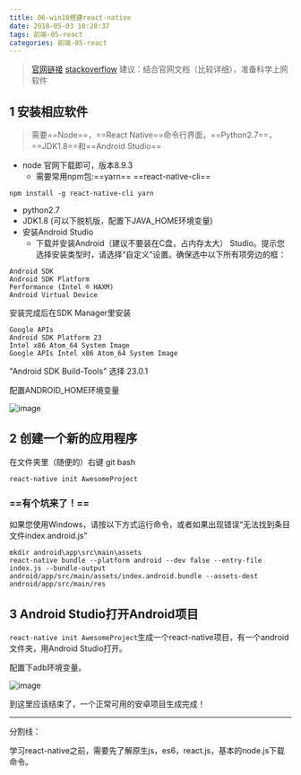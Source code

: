 ```yaml
---
title: 06-win10搭建react-native
date: 2018-05-03 10:28:37
tags: 前端-05-react
categories: 前端-05-react
---
```

> [官网链接](http://facebook.github.io/react-native/docs/getting-started.html) [stackoverflow](https://stackoverflow.com/questions/44446523/unable-to-load-script-from-assets-index-android-bundle-on-windows)
建议：结合官网文档（比较详细），准备科学上网软件


## 1 安装相应软件

> 需要==Node==，==React Native==命令行界面，==Python2.7==，==JDK1.8==和==Android Studio==

- node 官网下载即可，版本8.9.3
    -  需要常用npm包:==yarn== ==react-native-cli== 
    
```
npm install -g react-native-cli yarn
```

- python2.7
- JDK1.8 (可以下脱机版，配置下JAVA_HOME环境变量)
- 安装Android Studio
  - 下载并安装Android（建议不要装在C盘，占内存太大） Studio。提示您选择安装类型时，请选择“自定义”设置。确保选中以下所有项旁边的框：
```
Android SDK
Android SDK Platform
Performance (Intel ® HAXM)
Android Virtual Device
```
安装完成后在SDK Manager里安装
```
Google APIs
Android SDK Platform 23
Intel x86 Atom_64 System Image
Google APIs Intel x86 Atom_64 System Image
```
"Android SDK Build-Tools" 选择 23.0.1 

配置ANDROID_HOME环境变量

![image](http://facebook.github.io/react-native/docs/assets/GettingStartedAndroidEnvironmentVariableANDROID_HOME.png)

## 2 创建一个新的应用程序

在文件夹里（随便的）右键 git bash 

```
react-native init AwesomeProject
```
### ==有个坑来了！==

如果您使用Windows，请按以下方式运行命令，或者如果出现错误“无法找到条目文件index.android.js”

```
mkdir android\app\src\main\assets
react-native bundle --platform android --dev false --entry-file index.js --bundle-output android/app/src/main/assets/index.android.bundle --assets-dest android/app/src/main/res

```

## 3 Android Studio打开Android项目

`react-native init AwesomeProject`生成一个react-native项目，有一个android文件夹，用Android Studio打开。

配置下adb环境变量。

![image](https://note.youdao.com/yws/api/personal/file/3C0D6D7DA5E44C9AB3B0ABD918F292F4?method=download&shareKey=20cf355feead66d299c2ac18db25b17a)

到这里应该结束了，一个正常可用的安卓项目生成完成！


---
分割线：

学习react-native之前，需要先了解原生js，es6，react.js，基本的node.js下载命令。





